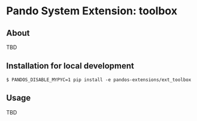 # Pando System Extension: toolbox

## About

TBD

## Installation for local development

```commandline
$ PANDOS_DISABLE_MYPYC=1 pip install -e pandos-extensions/ext_toolbox 
```

## Usage

TBD
